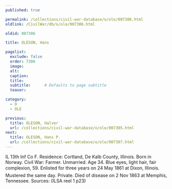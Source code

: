 ```yaml
---
published: true

permalink: /collections/civil-war-database/o/ole/007306.html
oldlink: /CivilWar/db/o/ole/007306.html

oldid: 007306

title: OLESON, Hans

pagelist:
  exclude: false
  order: 7306
  image: 
  alt:
  caption:
  title:
  subtitle:      # Defaults to page subtitle
  teaser:

category: 
  - O 
  - OLE

previous:
  title: OLESON, Halver
  url: /collections/civil-war-database/o/ole/007305.html  
next:
  title: OLESON, Hans P.
  url: /collections/civil-war-database/o/ole/007307.html   
---
```

IL 13th Inf Co F. Residence: Cortland, De Kalb County, Illinois. Born in Norway. Civil War: Farmer. Unmarried. Age 34. Blue eyes, light hair, fair complexion, 5&#146;9&#148;. Enlisted for three years on 24 May 1861 at Dixon, Illinois. Mustered the same day. Private. Died of disease on 2 Nov 1863 at Memphis, Tennessee. Sources: (ILSA reel 1 p23)